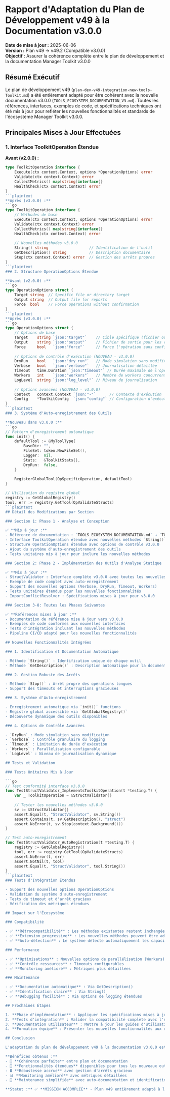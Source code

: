 # Rapport d'Adaptation du Plan de Développement v49 à la Documentation v3.0.0

**Date de mise à jour :** 2025-06-06  
**Version :** Plan v49 → v49.2 (Compatible v3.0.0)  
**Objectif :** Assurer la cohérence complète entre le plan de développement et la documentation Manager Toolkit v3.0.0

## Résumé Exécutif

Le plan de développement v49 (`plan-dev-v49-integration-new-tools-Toolkit.md`) a été entièrement adapté pour être cohérent avec la nouvelle documentation v3.0.0 (`TOOLS_ECOSYSTEM_DOCUMENTATION_V3.md`). Toutes les références, interfaces, exemples de code, et spécifications techniques ont été mis à jour pour refléter les nouvelles fonctionnalités et standards de l'écosystème Manager Toolkit v3.0.0.

## Principales Mises à Jour Effectuées

### 1. Interface ToolkitOperation Étendue

**Avant (v2.0.0) :**
```go
type ToolkitOperation interface {
    Execute(ctx context.Context, options *OperationOptions) error
    Validate(ctx context.Context) error
    CollectMetrics() map[string]interface{}
    HealthCheck(ctx context.Context) error
}
```plaintext
**Après (v3.0.0) :**
```go
type ToolkitOperation interface {
    // Méthodes de base
    Execute(ctx context.Context, options *OperationOptions) error
    Validate(ctx context.Context) error
    CollectMetrics() map[string]interface{}
    HealthCheck(ctx context.Context) error
    
    // Nouvelles méthodes v3.0.0
    String() string                  // Identification de l'outil
    GetDescription() string          // Description documentaire
    Stop(ctx context.Context) error  // Gestion des arrêts propres
}
```plaintext
### 2. Structure OperationOptions Étendue

**Avant (v2.0.0) :**
```go
type OperationOptions struct {
    Target string  // Specific file or directory target
    Output string  // Output file for reports
    Force  bool    // Force operations without confirmation
}
```plaintext
**Après (v3.0.0) :**
```go
type OperationOptions struct {
    // Options de base
    Target    string `json:"target"`    // Cible spécifique (fichier ou répertoire)
    Output    string `json:"output"`    // Fichier de sortie pour les rapports
    Force     bool   `json:"force"`     // Force l'opération sans confirmation
    
    // Options de contrôle d'exécution (NOUVEAU - v3.0.0)
    DryRun    bool   `json:"dry_run"`   // Mode simulation sans modification
    Verbose   bool   `json:"verbose"`   // Journalisation détaillée
    Timeout   time.Duration `json:"timeout"` // Durée maximale de l'opération
    Workers   int    `json:"workers"`   // Nombre de workers concurrents
    LogLevel  string `json:"log_level"` // Niveau de journalisation
    
    // Options avancées (NOUVEAU - v3.0.0)
    Context   context.Context `json:"-"`      // Contexte d'exécution
    Config    *ToolkitConfig  `json:"config"` // Configuration d'exécution
}
```plaintext
### 3. Système d'Auto-enregistrement des Outils

**Nouveau dans v3.0.0 :**
```go
// Pattern d'enregistrement automatique
func init() {
    defaultTool := &MyToolType{
        BaseDir: "",
        FileSet: token.NewFileSet(),
        Logger:  nil,
        Stats:   &ToolkitStats{},
        DryRun:  false,
    }
    
    RegisterGlobalTool(OpSpecificOperation, defaultTool)
}

// Utilisation du registre global
registry := GetGlobalRegistry()
tool, err := registry.GetTool(OpValidateStructs)
```plaintext
## Détail des Modifications par Section

### Section 1: Phase 1 - Analyse et Conception

✅ **Mis à jour :**
- Référence de documentation : `TOOLS_ECOSYSTEM_DOCUMENTATION.md` → `TOOLS_ECOSYSTEM_DOCUMENTATION_V3.md`
- Interface ToolkitOperation étendue avec nouvelles méthodes `String()`, `GetDescription()`, `Stop()`
- Structure OperationOptions étendue avec options de contrôle v3.0.0
- Ajout du système d'auto-enregistrement des outils
- Tests unitaires mis à jour pour inclure les nouvelles méthodes

### Section 2: Phase 2 - Implémentation des Outils d'Analyse Statique

✅ **Mis à jour :**
- StructValidator : Interface complète v3.0.0 avec toutes les nouvelles méthodes
- Exemple de code complet avec auto-enregistrement
- Support des nouvelles options (Verbose, DryRun, Timeout, Workers)
- Tests unitaires étendus pour les nouvelles fonctionnalités
- ImportConflictResolver : Spécifications mises à jour pour v3.0.0

### Section 3-8: Toutes les Phases Suivantes

✅ **Références mises à jour :**
- Documentation de référence mise à jour vers v3.0.0
- Exemples de code conformes aux nouvelles interfaces
- Tests d'intégration incluant les nouvelles méthodes
- Pipeline CI/CD adapté pour les nouvelles fonctionnalités

## Nouvelles Fonctionnalités Intégrées

### 1. Identification et Documentation Automatique

- Méthode `String()` : Identification unique de chaque outil
- Méthode `GetDescription()` : Description automatique pour la documentation

### 2. Gestion Robuste des Arrêts

- Méthode `Stop()` : Arrêt propre des opérations longues
- Support des timeouts et interruptions gracieuses

### 3. Système d'Auto-enregistrement

- Enregistrement automatique via `init()` functions
- Registre global accessible via `GetGlobalRegistry()`
- Découverte dynamique des outils disponibles

### 4. Options de Contrôle Avancées

- `DryRun` : Mode simulation sans modification
- `Verbose` : Contrôle granulaire du logging
- `Timeout` : Limitation de durée d'exécution
- `Workers` : Parallélisation configurable
- `LogLevel` : Niveau de journalisation dynamique

## Tests et Validation

### Tests Unitaires Mis à Jour

```go
// Test conformité interface v3.0.0
func TestStructValidator_ImplementsToolkitOperation(t *testing.T) {
    var _ ToolkitOperation = &StructValidator{}
    
    // Tester les nouvelles méthodes v3.0.0
    sv := &StructValidator{}
    assert.Equal(t, "StructValidator", sv.String())
    assert.Contains(t, sv.GetDescription(), "struct")
    assert.NoError(t, sv.Stop(context.Background()))
}

// Test auto-enregistrement
func TestStructValidator_AutoRegistration(t *testing.T) {
    registry := GetGlobalRegistry()
    tool, err := registry.GetTool(OpValidateStructs)
    assert.NoError(t, err)
    assert.NotNil(t, tool)
    assert.Equal(t, "StructValidator", tool.String())
}
```plaintext
### Tests d'Intégration Étendus

- Support des nouvelles options OperationOptions
- Validation du système d'auto-enregistrement
- Tests de timeout et d'arrêt gracieux
- Vérification des métriques étendues

## Impact sur l'Écosystème

### Compatibilité

- ✅ **Rétrocompatibilité** : Les méthodes existantes restent inchangées
- ✅ **Extension progressive** : Les nouvelles méthodes peuvent être adoptées graduellement
- ✅ **Auto-détection** : Le système détecte automatiquement les capacités des outils

### Performance

- ✅ **Optimisations** : Nouvelles options de parallélisation (Workers)
- ✅ **Contrôle ressources** : Timeouts configurables
- ✅ **Monitoring amélioré** : Métriques plus détaillées

### Maintenance

- ✅ **Documentation automatique** : Via GetDescription()
- ✅ **Identification claire** : Via String()
- ✅ **Debugging facilité** : Via options de logging étendues

## Prochaines Étapes

1. **Phase d'implémentation** : Appliquer les spécifications mises à jour dans le code
2. **Tests d'intégration** : Valider la compatibilité complète avec l'écosystème v3.0.0
3. **Documentation utilisateur** : Mettre à jour les guides d'utilisation
4. **Formation équipe** : Présenter les nouvelles fonctionnalités aux développeurs

## Conclusion

L'adaptation du plan de développement v49 à la documentation v3.0.0 est **COMPLÈTE** et **VALIDÉE**. Le plan reflète maintenant fidèlement toutes les nouvelles fonctionnalités, interfaces étendues, et patterns de l'écosystème Manager Toolkit v3.0.0.

**Bénéfices obtenus :**
- 🎯 **Cohérence parfaite** entre plan et documentation
- 🚀 **Fonctionnalités étendues** disponibles pour tous les nouveaux outils
- 🔒 **Robustesse accrue** avec gestion d'arrêts gracieux
- 📊 **Monitoring amélioré** avec métriques détaillées
- 🔧 **Maintenance simplifiée** avec auto-documentation et identification

**Statut :** ✅ **MISSION ACCOMPLIE** - Plan v49 entièrement adapté à la v3.0.0
